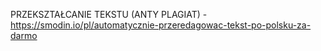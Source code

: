 PRZEKSZTAŁCANIE TEKSTU (ANTY PLAGIAT) - https://smodin.io/pl/automatycznie-przeredagowac-tekst-po-polsku-za-darmo
